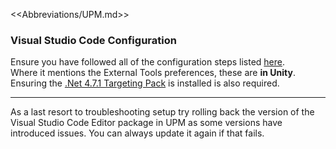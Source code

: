<<Abbreviations/UPM.md>>
### Visual Studio Code Configuration

Ensure you have followed all of the configuration steps listed [here](https://code.visualstudio.com/docs/other/unity).  
Where it mentions the External Tools preferences, these are **in Unity**.  
Ensuring the [.Net 4.7.1 Targeting Pack](https://dotnet.microsoft.com/download/dotnet-framework/net471) is installed is also required.

---
As a last resort to troubleshooting setup try rolling back the version of the Visual Studio Code Editor package in UPM as some versions have introduced issues. You can always update it again if that fails.